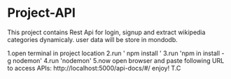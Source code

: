 # Project-API
This project contains Rest Api for login, signup and extract wikipedia categories dynamicaly.
user data will be store in mondodb.

1.open terminal in project location
2.run ' npm install '
3.run 'npm in install -g nodemon'
4.run 'nodemon' 
5.now open browser and paste following URL to access APIs:
           http://localhost:5000/api-docs/#/
enjoy!
T.C
